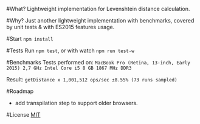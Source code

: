 #What?
Lightweight implementation for Levenshtein distance calculation.

#Why?
Just another lightweight implementation with benchmarks, covered by unit tests & with ES2015 features usage.

#Start
`npm install`

#Tests
Run `npm test`, or with watch `npm run test-w`

#Benchmarks
Tests performed on:
`MacBook Pro (Retina, 13-inch, Early 2015)
2,7 GHz Intel Core i5
8 GB 1867 MHz DDR3`

Result: `getDistance x 1,001,512 ops/sec ±8.55% (73 runs sampled)`

#Roadmap
- add transpilation step to support older browsers.

#License
[MIT](https://opensource.org/licenses/MIT)
